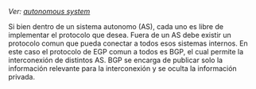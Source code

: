 
_Ver: [autonomous system](autonomous%20system.md)_

Si bien dentro de un sistema autonomo (AS), cada uno es libre de implementar el protocolo que desea. Fuera de un AS debe existir un protocolo comun que pueda conectar a todos esos sistemas internos. En este caso el protocolo de EGP comun a todos es BGP, el cual permite la interconexión de distintos AS. BGP se encarga de publicar solo la información relevante para la interconexión y se oculta la información privada.  